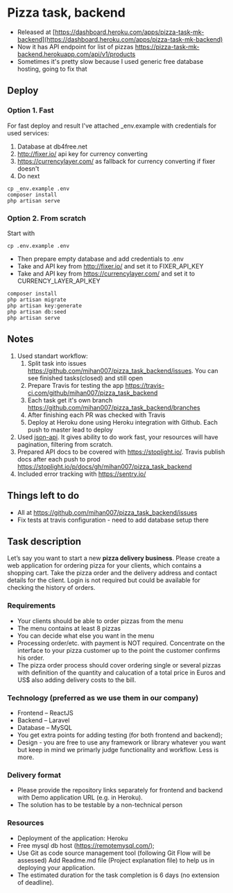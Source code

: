 # Pizza task, backend
- Released at [https://dashboard.heroku.com/apps/pizza-task-mk-backend](https://dashboard.heroku.com/apps/pizza-task-mk-backend)
- Now it has API endpoint for list of pizzas https://pizza-task-mk-backend.herokuapp.com/api/v1/products
- Sometimes it's pretty slow because I used generic free database hosting, going to fix that

## Deploy
### Option 1. Fast
For fast deploy and result I've attached _env.example with credentials for used services:
1. Database at db4free.net
2. http://fixer.io/ api key for currency converting
3. https://currencylayer.com/ as fallback for currency converting if fixer doesn't
4. Do next
```
cp _env.example .env
composer install
php artisan serve
```

### Option 2. From scratch
Start with
```
cp .env.example .env
```
- Then prepare empty database and add credentials to .env
- Take and API key from http://fixer.io/ and set it to FIXER_API_KEY
- Take and API key from https://currencylayer.com/  and set it to CURRENCY_LAYER_API_KEY
```
composer install
php artisan migrate
php artisan key:generate
php artisan db:seed
php artisan serve
```

## Notes
1. Used standart workflow:
    1. Split task into issues https://github.com/mihan007/pizza_task_backend/issues. You can see finished tasks(closed) and still open
    2. Prepare Travis for testing the app https://travis-ci.com/github/mihan007/pizza_task_backend
    3. Each task get it's own branch https://github.com/mihan007/pizza_task_backend/branches
    4. After finishing each PR was checked with Travis
    5. Deploy at Heroku done using Heroku integration with Github. Each push to master lead to deploy
2. Used [json-api](https://jsonapi.org/). It gives ability to do work fast, your resources will have pagination, filtering from scratch.
3. Prepared API docs to be covered with https://stoplight.io/. Travis publish docs after each push to prod https://stoplight.io/p/docs/gh/mihan007/pizza_task_backend
4. Included error tracking with https://sentry.io/

## Things left to do
- All at https://github.com/mihan007/pizza_task_backend/issues
- Fix tests at travis configuration - need to add database setup there

## Task description
Let’s say you want to start a new **pizza delivery business**. Please create a web application for ordering pizza for your clients, which contains a shopping cart. Take the pizza order and the delivery address and contact details for the client. Login is not required but could be available for checking the history of orders.
### Requirements
- Your clients should be able to order pizzas from the menu
- The menu contains at least 8 pizzas
- You can decide what else you want in the menu
- Processing order/etc. with payment is NOT required. Concentrate on the interface to your pizza customer up to the point the customer confirms his order.
- The pizza order process should cover ordering single or several pizzas with definition of the quantity and calucation of a total price in Euros and US$ also adding delivery costs to the bill.
### Technology (preferred as we use them in our company)
- Frontend – ReactJS
- Backend – Laravel
- Database – MySQL
- You get extra points for adding testing (for both frontend and backend);
- Design - you are free to use any framework or library whatever you want but keep in mind we primarly judge functionality and workflow. Less is more.
### Delivery format
- Please provide the repository links separately for frontend and backend with Demo application URL (e.g. in Heroku).
- The solution has to be testable by a non-technical person
### Resources
- Deployment of the application: Heroku
- Free mysql db host (https://remotemysql.com/);
- Use Git as code source management tool (following Git Flow will be assessed) Add Readme.md file (Project explanation file) to help us in deploying your application.
- The estimated duration for the task completion is 6 days (no extension of deadline).
